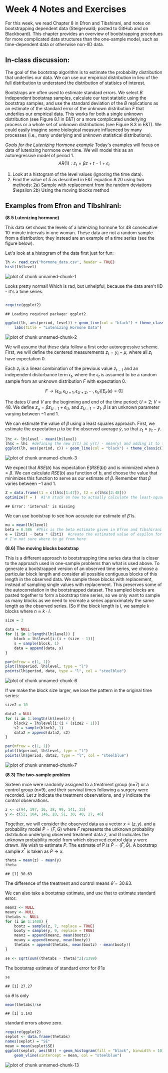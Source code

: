 Week 4 Notes and Exercises
========================================================
For this week, we read Chapter 8 in Efron and Tibshirani, and notes on bootstrapping dependent data (Steigerwald; posted to GitHub and on Blackboard).  This chapter provides an overview of bootstrapping procedues for more complicated data structures than the one-sample model, such as time-dependent data or otherwise non-IID data.

In-class discussion:
---------------------

The goal of the bootstrap algorithm is to estimate the probability distribution that underlies our data.  We can use our empirical distribution in lieu of the full distribution to understand the distribution of statisics of interest.

Bootstraps are often used to estimate standard errors.  We select $B$ independent bootstrap samples, calculate our test statistic using the bootstrap samples, and use the standard deviation of the $B$ replications as an estimate of the standard error of the unknown distribution $F$ that underlies our empirical data.  This works for both a single unknown distribution (see Figure 8.1 in E&T) or a more complicated underlying process or a whole set of unknown distributions (see Figure 8.3 in E&T). We could easily imagine some biological measure influenced by many processes (i.e., many underlying and unknown statistical distributions). 

*Goals for the Lutenizing Hormone example*
Today's examples will focus on data of lutenizing hormone over time.  We will model this as an autoregressive model of period 1.
$$
AR(1): z_{t} = \beta z+{t-1} + \epsilon_{t}
$$
1) Look at a histogram of the level values (ignoring the time data).
2) Find the value of $\hat{b}$ as described in E&T equation 8.20 using two methods:
2a) Sample with replacement from the random deviations $\epsilon
2b) Using the moving blocks method


Examples from Efron and Tibshirani:
---------------------

**(8.5 Lutenizing hormone)**

This data set shows the levels of a lutenizing hormone for 48 consecutive 10-minute intervals in one woman.  These data are not a random sample from a distribution; they instead are an example of a time series (see the figure below). 

Let's look at a histogram of the data first just for fun:

```r
lh <- read.csv("hormone_data.csv", header = TRUE)
hist(lh$level)
```

![plot of chunk unnamed-chunk-1](figure/unnamed-chunk-1.png) 


Looks pretty normal!  Which is rad, but unhelpful, because the data aren't IID - it's a time series.



```r

require(ggplot2)
```

```
## Loading required package: ggplot2
```

```r
ggplot(lh, aes(period, level)) + geom_line(col = "black") + theme_classic() + 
    labs(title = "Lutenizing Hormone Data")
```

![plot of chunk unnamed-chunk-2](figure/unnamed-chunk-2.png) 


We will assume that these data follow a first order autoregressive scheme.  First, we will define the centered measurements $z_{t}=y_{t}-\mu$, where all $z_{t}$ have expectation $0$.

Each $z_{t}$ is a linear combination of the previous value $z_{t-1}$ and an independent disturbance term $\epsilon_{t}$, where the $\epsilon_{t}$ is assumed to be a random sample from an unknown distribution $F$ with expectation $0$.

$$F \rightarrow (\epsilon_{U}, \epsilon_{U+1}, \epsilon_{U+2}, \cdots, \epsilon_{V})  
[E_{F}(\epsilon)=0]$$

The dates $U$ and $V$ are the beginning and end of the time period; $U=2$; $V=48$.  We define $z_{u} = \beta z_{U-1} + \epsilon_{U}$, and $z_{U-1} = z_{1}$. $\beta$ is an unknown parameter varying between $-1$ and $1$. 

We can estimate the value of $\beta$ using a least squares approach.  First, we estimate the expectation $\mu$ to be the observed average $\bar{y}$, so that $z_{t} = y_{t} - \bar{y}$.


```r
lhc <- lh$level - mean(lh$level)
lh$c = lhc  #defining the new z(t) as y(t) - mean(y) and adding it to the existing data frame
ggplot(lh, aes(period, c)) + geom_line(col = "black") + theme_classic() + labs(title = "Centered Data")  #plot z
```

![plot of chunk unnamed-chunk-3](figure/unnamed-chunk-3.png) 


We expect that $RSE(b)$ has expectation $E(RSE(b))$ and is minimized when $b = \beta$.  We can calculate $RSE(b)$ asa function of $b$, and choose the value that minimizes this function to serve as our estimate of $\beta$.  Remember that $\beta$ varies between $-1$ and $1$.

```r
Z = data.frame(t1 = c(lh$c[1:47]), t2 = c(lh$c[2:48]))
optimize(f = )  #I'm stuck on how to actually calculate the least-squares estimate of beta.
```

```
## Error: 'interval' is missing
```


We can use bootstrap to see how accurate our estimate of $\hat{\beta}$ is.  


```r
mu = mean(lh$level)
beta = 0.586  #This is the beta estimate given in Efron and Tibshirani
e = (Z$t2) - beta * (Z$t1)  #create the estimated value of espilon for each t
# I'm not sure where to go from here
```


**(8.6) The moving blocks bootstrap**

This is a different approach to bootstrapping time series data that is closer to the approach used in one-sample problems than what is used above.  To generate a bootstrapped version of an observed time series, we choose a particular block length and consider all possible contiguous blocks of this length in the observed data.  We sample these blocks with replacement, instead of sampling single values with replacement.  This preserves some of the autocorrelation in the bootstrapped dataset.  The sampled blocks are pasted together to form a bootstrap time series, so we only want to sample as many blocks as we need to recreate a series approximately the same length as the observed series.  (So if the block length is $l$, we sample $k$ blocks where $n \approx k \cdot l$. 



```r
size = 3

data = NULL
for (i in 1:length(lh$level)) {
    block = lh$level[i:(i + (size - 1))]
    s = sample(block, 1)
    data = append(data, s)
}

par(mfrow = c(1, 1))
plot(lh$period, lh$level, type = "l")
points(lh$period, data, type = "l", col = "steelblue")
```

![plot of chunk unnamed-chunk-6](figure/unnamed-chunk-6.png) 


If we make the block size larger, we lose the pattern in the original time series:


```r
size2 = 10

data2 = NULL
for (i in 1:length(lh$level)) {
    block2 = lh$level[i:(i + (size2 - 1))]
    s2 = sample(block2, 1)
    data2 = append(data2, s2)
}

par(mfrow = c(1, 1))
plot(lh$period, lh$level, type = "l")
points(lh$period, data2, type = "l", col = "steelblue")
```

![plot of chunk unnamed-chunk-7](figure/unnamed-chunk-7.png) 



**(8.3) The two-sample problem**

Sixteen mice were randomly assigned to a treatment group (n=7) or a control group (n=9), and their survival times following a surgery were recorded.  Let $z$ indicate the treatment observations, and $y$ indicate the control observations.


```r
z <- c(94, 197, 16, 38, 99, 141, 23)
y <- c(52, 104, 146, 10, 51, 30, 40, 27, 46)
```


Together, we will consider the observed data as a vector $x=(z,y).$ and a probability model $P=(F,G)$ where $F$ represents the unknown probability distrbution underlying observed treatment data $z$, and $G$ indicates the unknown probability model from which observed control data $y$ were drawn.  We wish to estimate $P$.  The estimate of P is $\hat{P}=(\hat{F}, \hat{G})$.  A bootstrap sample $x^{*}$ is taken as $\hat{P} \rightarrow x$.  


```r
theta = mean(z) - mean(y)
theta
```

```
## [1] 30.63
```


The difference of the treatment and control means $\hat{\theta}= 30.63$.  

We can also take a bootstrap estimate, and use that to estimate standard error:


```r
meanz <- NULL
meany <- NULL
thetabs <- NULL
for (i in 1:1400) {
    bootz = sample(z, 7, replace = TRUE)
    booty = sample(y, 9, replace = TRUE)
    meanz = append(meanz, mean(bootz))
    meany = append(meany, mean(booty))
    thetabs = append(thetabs, mean(bootz) - mean(booty))
}

se <- sqrt(sum((thetabs - theta)^2)/1399)
```


The bootstrap estimate of standard error for $\hat{\theta}$ is

```r
se
```

```
## [1] 27.27
```


so $\hat{\theta}$ is only


```r
mean(thetabs)/se
```

```
## [1] 1.143
```


standard errors above zero.  


```r
require(ggplot2)
seplot <- data.frame(thetabs)
names(seplot) = "SE"
mean = mean(seplot$SE)
ggplot(seplot, aes(SE)) + geom_histogram(fill = "black", binwidth = 10) + theme_classic() + 
    geom_vline(xintercept = mean, col = "steelblue")
```

![plot of chunk unnamed-chunk-13](figure/unnamed-chunk-13.png) 

